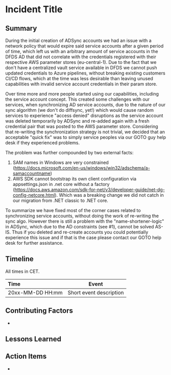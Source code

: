 # Incident Title

## Summary

During the initial creation of ADSync accounts we had an issue with a network policy that would expire said service accounts after a given period of time, which left us with an arbitrary amount of service accounts in the DFDS AD that did not correlate with the credentials registered with their respective AWS parameter stores (eu-central-1). Due to the fact that we don't have a centralized vault service available in DFDS we cannot push updated credentials to Azure pipelines, without breaking existing customers CI/CD flows, which at the time was less desirable than leaving unused capabilities with invalid service account credentials in their param store.

Over time more and more people started using our capabilities, including the service account concept. This created some challenges with our services, when synchronizing AD service accounts, due to the nature of our sync algorithm (we don't do diffsync, yet!) which would cause random services to experience "access denied" disruptions as the service account was deleted temporarily by ADSync and re-added again with a fresh credential pair that was posted to the AWS parameter store. Considering that re-writing the synchronization strategy is not trivial, we decided that an acceptable "quick fix" was to simply service peoples via our GOTO guy help desk if they experienced problems.

The problem was further compounded by two external facts:

1) SAM names in Windows are very constrained (https://docs.microsoft.com/en-us/windows/win32/adschema/a-samaccountname)
2) AWS SDK cannot bootstrap its own client configuration via appsettings.json in .net core without a factory (https://docs.aws.amazon.com/sdk-for-net/v3/developer-guide/net-dg-config-netcore.html). Which was a breaking change we did not catch in our migration from .NET classic to .NET core.

To summarize we have fixed most of the corner cases related to synchronizing service accounts, without doing the work of re-writing the sync algo. However there is still a problem with the "name-shortener-logic" in ADSync, which due to the AD constraints (see #1), cannot be solved AS-IS. Thus if you deleted and re-create accounts you could potentially experience this issue and if that is the case please contact our GOTO help desk for further assistance.

## Timeline

All times in CET.

| Time | Event |
| :--- | --- |
| 20xx-MM-DD HH:mm | Short event description |

## Contributing Factors

-

## Lessons Learned


## Action Items

-
